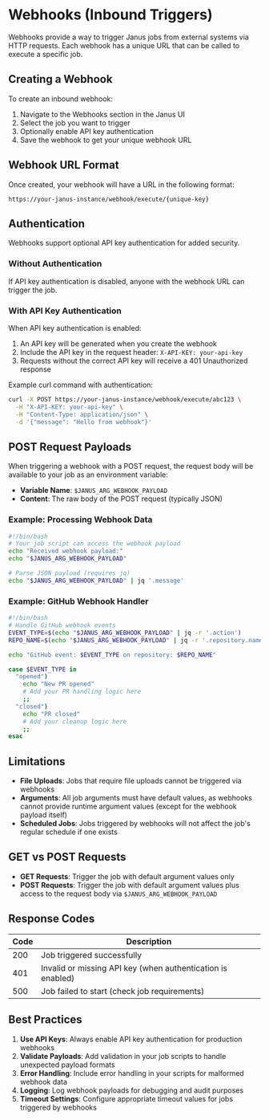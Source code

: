 # Webhooks (Inbound Triggers)

Webhooks provide a way to trigger Janus jobs from external systems via HTTP requests. Each webhook has a unique URL that can be called to execute a specific job.

## Creating a Webhook

To create an inbound webhook:
1. Navigate to the Webhooks section in the Janus UI
2. Select the job you want to trigger
3. Optionally enable API key authentication
4. Save the webhook to get your unique webhook URL

## Webhook URL Format

Once created, your webhook will have a URL in the following format:
```
https://your-janus-instance/webhook/execute/{unique-key}
```

## Authentication

Webhooks support optional API key authentication for added security.

### Without Authentication
If API key authentication is disabled, anyone with the webhook URL can trigger the job.

### With API Key Authentication
When API key authentication is enabled:
1. An API key will be generated when you create the webhook
2. Include the API key in the request header: `X-API-KEY: your-api-key`
3. Requests without the correct API key will receive a 401 Unauthorized response

Example curl command with authentication:
```bash
curl -X POST https://your-janus-instance/webhook/execute/abc123 \
  -H "X-API-KEY: your-api-key" \
  -H "Content-Type: application/json" \
  -d '{"message": "Hello from webhook"}'
```

## POST Request Payloads

When triggering a webhook with a POST request, the request body will be available to your job as an environment variable:

- **Variable Name**: `$JANUS_ARG_WEBHOOK_PAYLOAD`
- **Content**: The raw body of the POST request (typically JSON)

### Example: Processing Webhook Data

```bash
#!/bin/bash
# Your job script can access the webhook payload
echo "Received webhook payload:"
echo "$JANUS_ARG_WEBHOOK_PAYLOAD"

# Parse JSON payload (requires jq)
echo "$JANUS_ARG_WEBHOOK_PAYLOAD" | jq '.message'
```

### Example: GitHub Webhook Handler

```bash
#!/bin/bash
# Handle GitHub webhook events
EVENT_TYPE=$(echo "$JANUS_ARG_WEBHOOK_PAYLOAD" | jq -r '.action')
REPO_NAME=$(echo "$JANUS_ARG_WEBHOOK_PAYLOAD" | jq -r '.repository.name')

echo "GitHub event: $EVENT_TYPE on repository: $REPO_NAME"

case $EVENT_TYPE in
  "opened")
    echo "New PR opened"
    # Add your PR handling logic here
    ;;
  "closed")
    echo "PR closed"
    # Add your cleanup logic here
    ;;
esac
```

## Limitations

- **File Uploads**: Jobs that require file uploads cannot be triggered via webhooks
- **Arguments**: All job arguments must have default values, as webhooks cannot provide runtime argument values (except for the webhook payload itself)
- **Scheduled Jobs**: Jobs triggered by webhooks will not affect the job's regular schedule if one exists

## GET vs POST Requests

- **GET Requests**: Trigger the job with default argument values only
- **POST Requests**: Trigger the job with default argument values plus access to the request body via `$JANUS_ARG_WEBHOOK_PAYLOAD`

## Response Codes

| Code | Description |
|------|-------------|
| 200  | Job triggered successfully |
| 401  | Invalid or missing API key (when authentication is enabled) |
| 500  | Job failed to start (check job requirements) |

## Best Practices

1. **Use API Keys**: Always enable API key authentication for production webhooks
2. **Validate Payloads**: Add validation in your job scripts to handle unexpected payload formats
3. **Error Handling**: Include error handling in your scripts for malformed webhook data
4. **Logging**: Log webhook payloads for debugging and audit purposes
5. **Timeout Settings**: Configure appropriate timeout values for jobs triggered by webhooks